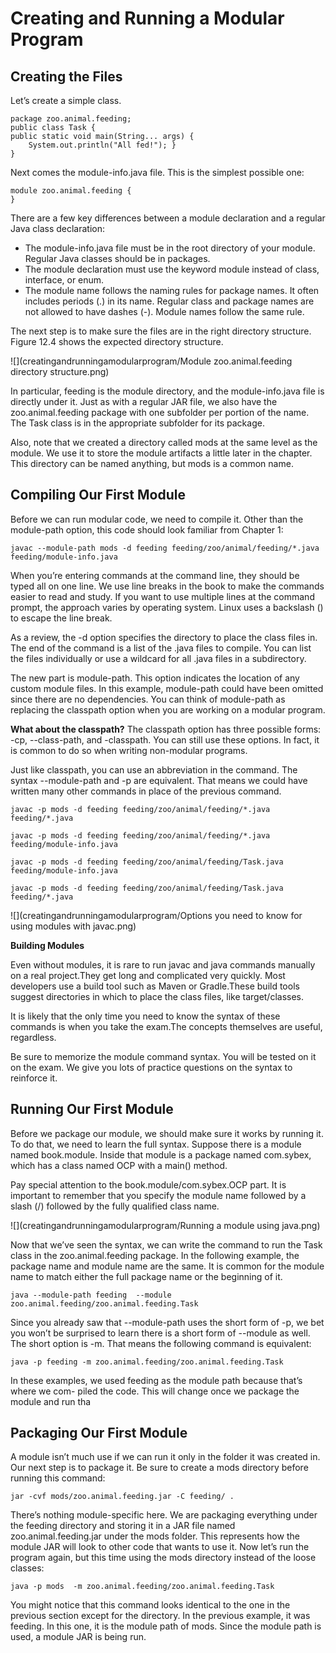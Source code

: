 # Creating and Running a Modular Program

## Creating the Files

Let’s create a simple class.

    package zoo.animal.feeding;
    public class Task {
    public static void main(String... args) {
        System.out.println("All fed!"); }
    }

Next comes the module-info.java file. This is the simplest possible one:

    module zoo.animal.feeding {
    }

There are a few key differences between a module declaration and a regular Java class declaration:

- The module-info.java file must be in the root directory of your module. Regular Java classes should be in packages.
- The module declaration must use the keyword module instead of class, interface, or enum.
- The module name follows the naming rules for package names. It often includes periods (.) in its name. Regular class
  and package names are not allowed to have dashes (-). Module names follow the same rule.

The next step is to make sure the files are in the right directory structure. Figure 12.4 shows the expected directory
structure.

![](creatingandrunningamodularprogram/Module zoo.animal.feeding directory structure.png)

In particular, feeding is the module directory, and the module-info.java file is directly under it. Just as with a
regular JAR file, we also have the zoo.animal.feeding package with one subfolder per portion of the name. The Task class
is in the appropriate subfolder for its package.

Also, note that we created a directory called mods at the same level as the module. We use it to store the module
artifacts a little later in the chapter. This directory can be named anything, but mods is a common name.

## Compiling Our First Module

Before we can run modular code, we need to compile it. Other than the module-path option, this code should look familiar
from Chapter 1:

    javac --module-path mods -d feeding feeding/zoo/animal/feeding/*.java feeding/module-info.java

When you’re entering commands at the command line, they should be typed all on one line. We use line breaks in the book
to make the commands easier to read and study. If you want to use multiple lines at the command prompt, the approach
varies by operating system. Linux uses a backslash (\) to escape the line break.

As a review, the -d option specifies the directory to place the class files in. The end of the command is a list of the
.java files to compile. You can list the files individually or use a wildcard for all .java files in a subdirectory.

The new part is module-path. This option indicates the location of any custom module files. In this example, module-path
could have been omitted since there are no dependencies. You can think of module-path as replacing the classpath
option when you are working on a modular program.

**What about the classpath?**
The classpath option has three possible forms: -cp, --class-path, and -classpath. You can still use these options. In
fact, it is common to do so when writing non-modular programs.

Just like classpath, you can use an abbreviation in the command. The syntax --module-path and -p are equivalent. That
means we could have written many other commands in place of the previous command.

    javac -p mods -d feeding feeding/zoo/animal/feeding/*.java feeding/*.java

    javac -p mods -d feeding feeding/zoo/animal/feeding/*.java feeding/module-info.java

    javac -p mods -d feeding feeding/zoo/animal/feeding/Task.java feeding/module-info.java

    javac -p mods -d feeding feeding/zoo/animal/feeding/Task.java feeding/*.java

![](creatingandrunningamodularprogram/Options you need to know for using modules with javac.png)

**Building Modules**

Even without modules, it is rare to run javac and java commands manually on a real project.They get long and complicated
very quickly. Most developers use a build tool such as Maven or Gradle.These build tools suggest directories in which to
place the class files, like target/classes.

It is likely that the only time you need to know the syntax of these commands is when you take the exam.The concepts
themselves are useful, regardless.

Be sure to memorize the module command syntax. You will be tested on it on the exam. We give you lots of practice
questions on the syntax to reinforce it.

## Running Our First Module

Before we package our module, we should make sure it works by running it. To do that, we need to learn the full syntax.
Suppose there is a module named book.module.
Inside that module is a package named com.sybex, which has a class named OCP with a main() method.

Pay special attention to the book.module/com.sybex.OCP part. It is important to remember that you specify the module
name followed by a slash (/) followed by the fully qualified class name.

![](creatingandrunningamodularprogram/Running a module using java.png)

Now that we’ve seen the syntax, we can write the command to run the Task class in the zoo.animal.feeding package. In the
following example, the package name and module name are the same. It is common for the module name to match either the
full package name or the beginning of it.

    java --module-path feeding  --module zoo.animal.feeding/zoo.animal.feeding.Task

Since you already saw that --module-path uses the short form of -p, we bet you won’t be surprised to learn there is a
short form of --module as well. The short option is -m. That means the following command is equivalent:

    java -p feeding -m zoo.animal.feeding/zoo.animal.feeding.Task

In these examples, we used feeding as the module path because that’s where we com- piled the code. This will change once
we package the module and run tha

## Packaging Our First Module

A module isn’t much use if we can run it only in the folder it was created in. Our next step is to package it. Be sure
to create a mods directory before running this command:

    jar -cvf mods/zoo.animal.feeding.jar -C feeding/ .

There’s nothing module-specific here. We are packaging everything under the feeding directory and storing it in a JAR
file named zoo.animal.feeding.jar under the mods folder. This represents how the module JAR will look to other code that
wants to use it. Now let’s run the program again, but this time using the mods directory instead of the loose classes:

    java -p mods  -m zoo.animal.feeding/zoo.animal.feeding.Task

You might notice that this command looks identical to the one in the previous section except for the directory. In the
previous example, it was feeding. In this one, it is the module path of mods. Since the module path is used, a module
JAR is being run.